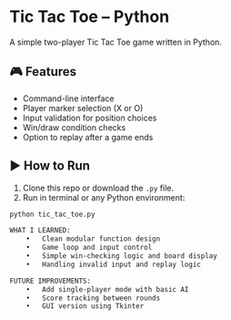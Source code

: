 # Tic Tac Toe – Python

A simple two-player Tic Tac Toe game written in Python.

## 🎮 Features
- Command-line interface
- Player marker selection (X or O)
- Input validation for position choices
- Win/draw condition checks
- Option to replay after a game ends

## ▶️ How to Run
1. Clone this repo or download the `.py` file.
2. Run in terminal or any Python environment:

```bash
python tic_tac_toe.py

WHAT I LEARNED:
	•	Clean modular function design
	•	Game loop and input control
	•	Simple win-checking logic and board display
	•	Handling invalid input and replay logic 

FUTURE IMPROVEMENTS:
	•	Add single-player mode with basic AI
	•	Score tracking between rounds
	•	GUI version using Tkinter
